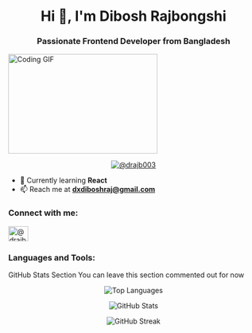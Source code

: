 <h1 align="center">Hi 👋, I'm Dibosh Rajbongshi</h1>
<h3 align="center">Passionate Frontend Developer from Bangladesh</h3>
<img src="https://cdn.dribbble.com/users/1059583/screenshots/4171367/coding-freak.gif" alt="Coding GIF" align="center" width="300" height="200">

<p align="center">
  <a href="https://twitter.com/@drajb003">
    <img src="https://img.shields.io/twitter/follow/@drajb003?logo=twitter&style=for-the-badge" alt="@drajb003" />
  </a>
</p>

- 🌱 Currently learning **React**
- 📫 Reach me at **dxdiboshraj@gmail.com**

<h3 align="left">Connect with me:</h3>
<p align="left">
  <a href="https://twitter.com/@drajb003"><img align="center" src="https://raw.githubusercontent.com/rahuldkjain/github-profile-readme-generator/master/src/images/icons/Social/twitter.svg" alt="@drajb003" height="30" width="40" /></a>
 
</p>

<h3 align="left">Languages and Tools:</h3>
<p align="left">
 
</p>

GitHub Stats Section
You can leave this section commented out for now 
<p align="center">
  <img align="center" src="https://github-readme-stats.vercel.app/api/top-langs?username=hunter-dibs&show_icons=true&locale=en&layout=compact" alt="Top Languages" />
</p>

<p align="center">
  <img align="center" src="https://github-readme-stats.vercel.app/api?username=hunter-dibs&show_icons=true&locale=en" alt="GitHub Stats" />
</p>

<p align="center">
  <img align="center" src="https://github-readme-streak-stats.herokuapp.com/?user=hunter-dibs" alt="GitHub Streak" />
</p>


